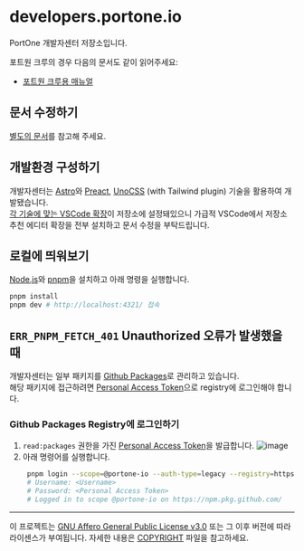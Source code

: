 # developers.portone.io

PortOne 개발자센터 저장소입니다.

포트원 크루의 경우 다음의 문서도 같이 읽어주세요:

- [포트원 크루용 매뉴얼](./PORTONE_CREW.md)

## 문서 수정하기

[별도의 문서](./DOCS_GUIDE.md)를 참고해 주세요.

## 개발환경 구성하기

개발자센터는 [Astro][]와 [Preact][], [UnoCSS][] (with Tailwind plugin) 기술을 활용하여 개발됐습니다.\
[각 기술에 맞는 VSCode 확장](./.vscode/extensions.json)이 저장소에 설정돼있으니 가급적 VSCode에서 저장소 추천 에디터 확장을 전부 설치하고 문서 수정을 부탁드립니다.

[Astro]: https://astro.build/
[Preact]: https://preactjs.com/
[UnoCSS]: https://unocss.dev/

## 로컬에 띄워보기

[Node.js][]와 [pnpm][]을 설치하고 아래 명령을 실행합니다.

[Node.js]: https://nodejs.org/en
[pnpm]: https://pnpm.io/

```sh
pnpm install
pnpm dev # http://localhost:4321/ 접속
```

## `ERR_PNPM_FETCH_401` Unauthorized 오류가 발생했을 때

개발자센터는 일부 패키지를 [Github Packages](https://docs.github.com/packages)로 관리하고 있습니다.\
해당 패키지에 접근하려면 [Personal Access Token](https://github.com/settings/tokens)으로 registry에 로그인해야 합니다.

### Github Packages Registry에 로그인하기

1. `read:packages` 권한을 가진 [Personal Access Token](https://github.com/settings/tokens/new)을 발급합니다.
  ![image](https://github.com/portone-io/developers.portone.io/assets/17797795/704cc625-4e0e-430e-897b-6748c46f5d4c)
2. 아래 명령어를 실행합니다.
   ```sh
    pnpm login --scope=@portone-io --auth-type=legacy --registry=https://npm.pkg.github.com
    # Username: <Username>
    # Password: <Personal Access Token>
    # Logged in to scope @portone-io on https://npm.pkg.github.com/
   ```

--------

이 프로젝트는 [GNU Affero General Public License v3.0] 또는 그 이후 버전에 따라 라이센스가 부여됩니다. 자세한 내용은 [COPYRIGHT] 파일을 참고하세요.

[GNU Affero General Public License v3.0]: LICENSE
[COPYRIGHT]: COPYRIGHT
